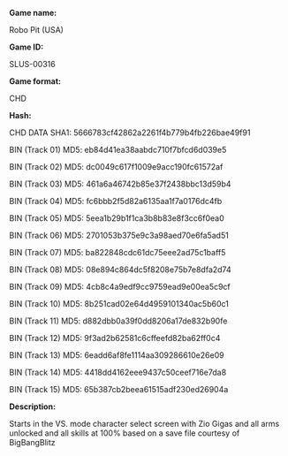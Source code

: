 ﻿**Game name:**

Robo Pit (USA)

**Game ID:**

SLUS-00316

**Game format:**

CHD

**Hash:**

CHD DATA SHA1: 5666783cf42862a2261f4b779b4fb226bae49f91

BIN (Track 01) MD5: eb84d41ea38aabdc710f7bfcd6d039e5

BIN (Track 02) MD5: dc0049c617f1009e9acc190fc61572af

BIN (Track 03) MD5: 461a6a46742b85e37f2438bbc13d59b4

BIN (Track 04) MD5: fc6bbb2f5d82a6135aa1f7a0176dc4fb

BIN (Track 05) MD5: 5eea1b29b1f1ca3b8b83e8f3cc6f0ea0

BIN (Track 06) MD5: 2701053b375e9c3a98aed70e6fa5ad51

BIN (Track 07) MD5: ba822848cdc61dc75eee2ad75c1baff5

BIN (Track 08) MD5: 08e894c864dc5f8208e75b7e8dfa2d74

BIN (Track 09) MD5: 4cb8c4a9edf9cc9759ead9e00ea5c9cf

BIN (Track 10) MD5: 8b251cad02e64d4959101340ac5b60c1

BIN (Track 11) MD5: d882dbb0a39f0dd8206a17de832b90fe

BIN (Track 12) MD5: 9f3ad2b62581c6cffeefd82ba62ff0c4

BIN (Track 13) MD5: 6eadd6af8fe1114aa309286610e26e09

BIN (Track 14) MD5: 4418dd4162eee9437c50ceef716e7da8

BIN (Track 15) MD5: 65b387cb2beea61515adf230ed26904a

**Description:**

Starts in the VS. mode character select screen with Zio Gigas and all arms unlocked and all skills at 100%
based on a save file courtesy of BigBangBlitz